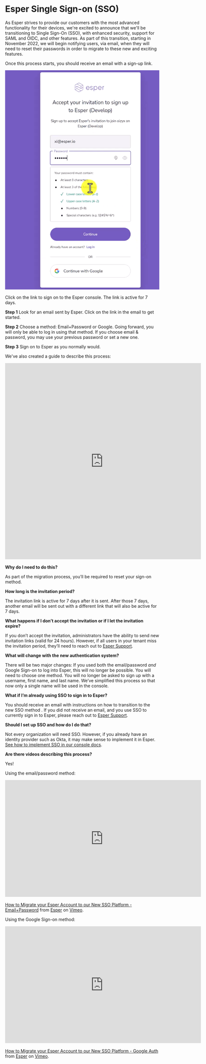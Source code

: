 # Esper Single Sign-on (SSO)

As Esper strives to provide our customers with the most advanced functionality for their devices, we're excited to announce that we'll be transitioning to Single Sign-On (SSO), with enhanced security, support for SAML and OIDC, and other features. As part of this transition, starting in November 2022, we will begin notifying users, via email, when they will need to reset their passwords in order to migrate to these new and exciting features.

Once this process starts, you should receive an email with a sign-up link. 

![Esper Sign-up page](../assets/faq/accept-esper-invite.png)

Click on the link to sign on to the Esper console. The link is active for 7 days. 

**Step 1**
Look for an email sent by Esper. Click on the link in the email to get started.

**Step 2**
Choose a method: Email+Password or Google. Going forward, you will only be able to log in using that method.
If you choose email & password, you may use your previous password or set a new one. 

**Step 3**
Sign on to Esper as you normally would. 

We've also created a guide to describe this process:  

<iframe src="https://scribehow.com/embed/How_to_Migrate_your_Esper_Account_to_our_New_SSO_Platform__SNEwGMcZTVajjxgEi5HoUw" width="640" height="640" allowfullscreen frameborder="0"></iframe>

**Why do I need to do this?**

As part of the migration process, you’ll be required to reset your sign-on method. 

**How long is the invitation period?**

The invitation link is active for 7 days after it is sent. After those 7 days, another email will be sent out with a different link that will also be active for 7 days. 

**What happens if I don’t accept the invitation or if I let the invitation expire?**

If you don’t accept the invitation, administrators have the ability to send new invitation links (valid for 24 hours). However, if all users in your tenant miss the invitation period, they’ll need to reach out to [Esper Support](mailto:support@esper.io). 

**What will change with the new authentication system?**

There will be two major changes: 
If you used both the email/password *and* Google Sign-on to log into Esper, this will no longer be possible. You will need to choose one method.
You will no longer be asked to sign up with a username, first name, and last name. We’ve simplified this process so that now only a single name will be used in the console. 

**What if I’m already using SSO to sign in to Esper?**

You should receive an email with instructions on how to transition to the new SSO method . If you did not receive an email, and you use SSO to currently sign in to Esper, please reach out to [Esper Support](mailto:support@esper.io). 

**Should I set up SSO and how do I do that?**

Not every organization will need SSO. However, if you already have an identity provider such as Okta, it may make sense to implement it in Esper. [See how to implement SSO in our console docs](https://console-docs-v2.esper.io/sso/).

**Are there videos describing this process?**

Yes! 

Using the email/password method: 
<iframe src="https://player.vimeo.com/video/778633840?h=2ed9560f59&byline=0" width="640" height="381" frameborder="0" allow="autoplay; fullscreen; picture-in-picture" allowfullscreen></iframe>
<p><a href="https://vimeo.com/778633840">How to Migrate your Esper Account to our New SSO Platform - Email+Password</a> from <a href="https://vimeo.com/esperacademy">Esper</a> on <a href="https://vimeo.com">Vimeo</a>.</p>

Using the Google Sign-on method: 
<iframe src="https://player.vimeo.com/video/778636717?h=ed95c9c8c7&byline=0" width="640" height="381" frameborder="0" allow="autoplay; fullscreen; picture-in-picture" allowfullscreen></iframe>
<p><a href="https://vimeo.com/778636717">How to Migrate your Esper Account to our New SSO Platform - Google Auth</a> from <a href="https://vimeo.com/esperacademy">Esper</a> on <a href="https://vimeo.com">Vimeo</a>.</p>

